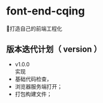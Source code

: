 # font-end-cqing

🚀打造自己的前端工程化

## 版本迭代计划（ version ）
- v1.0.0
<br>实现 
- 基础代码检查，
- 浏览器服务端打开；
- 打包构建文件；


